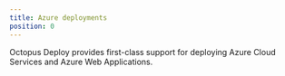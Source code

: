 ```yaml
---
title: Azure deployments
position: 0
---
```


Octopus Deploy provides first-class support for deploying Azure Cloud Services and Azure Web Applications.
